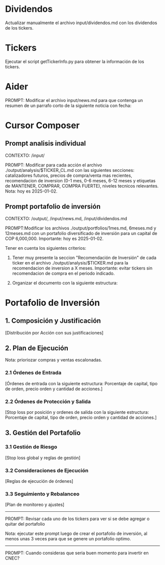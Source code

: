 # Dividendos

Actualizar manualmente el archivo input/dividendos.md con los dividendos de los tickers.

# Tickers

Ejecutar el script getTickerInfo.py para obtener la información de los tickers.

# Aider

PROMPT: Modificar el archivo input/news.md para que contenga un resumen de un parrafo corto de la siguiente noticia con fecha:

# Cursor Composer

## Prompt analisis individual

CONTEXTO: /input/

PROMPT: Modificar para cada acción el archivo ./output/analysis/$TICKER_CL.md con las siguientes secciones: catalizadores futuros, precios de compra/venta mas recientes, recomendacion de inversion (0-1 mes, 0-6 meses, 6-12 meses y etiquetas de MANTENER, COMPRAR, COMPRA FUERTE), niveles tecnicos relevantes. Nota: hoy es 2025-01-02.

## Prompt portafolio de inversión

CONTEXTO: /output/, /input/news.md, /input/dividendos.md

PROMPT:Modificar los archivos ./output/portfolios/1mes.md, 6meses.md y 12meses.md con un portafolio diversificado de inversión para un capital de COP 6,000,000. Importante: hoy es 2025-01-02.

Tener en cuenta los siguientes criterios:

1. Tener muy presente la seccion "Recomendación de Inversión" de cada ticker en el archivo ./output/analysis/$TICKER.md para la recomendacion de inversion a X meses. Importante: evitar tickers sin recomendacion de compra en el periodo indicado.

2. Organizar el documento con la siguiente estructura:

# Portafolio de Inversión

## 1. Composición y Justificación

[Distribución por Acción con sus justificaciones]

## 2. Plan de Ejecución

Nota: prioriozar compras y ventas escalonadas.

### 2.1 Órdenes de Entrada

[Órdenes de entrada con la siguiente estructura: Porcentaje de capital, tipo de orden, precio orden y cantidad de acciones.]

### 2.2 Órdenes de Protección y Salida

[Stop loss por posición y ordenes de salida con la siguiente estructura: Porcentaje de capital, tipo de orden, precio orden y cantidad de acciones.]

## 3. Gestión del Portafolio

### 3.1 Gestión de Riesgo

[Stop loss global y reglas de gestión]

### 3.2 Consideraciones de Ejecución

[Reglas de ejecución de órdenes]

### 3.3 Seguimiento y Rebalanceo

[Plan de monitoreo y ajustes]

---

PROMPT: Revisar cada uno de los tickers para ver si se debe agregar o quitar del portafolio

Nota: ejecutar este prompt luego de crear el portafolio de inversión, al menos unas 3 veces para que se genere un portafolio optimo.

---

PROMPT: Cuando consideras que seria buen momento para invertir en CNEC?
